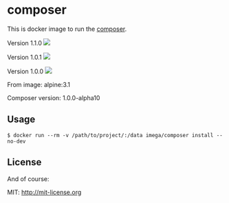 # composer
This is docker image to run the [composer](https://getcomposer.org).

Version 1.1.0 [![](https://badge.imagelayers.io/imega/composer:1.1.0.svg)](https://imagelayers.io/?images=imega/composer:1.1.0 'Get your own badge on imagelayers.io')

Version 1.0.1 [![](https://badge.imagelayers.io/imega/composer:1.0.1.svg)](https://imagelayers.io/?images=imega/composer:1.0.1 'Get your own badge on imagelayers.io')

Version 1.0.0 [![](https://badge.imagelayers.io/imega/composer:1.0.0.svg)](https://imagelayers.io/?images=imega/composer:1.0.0 'Get your own badge on imagelayers.io')

From image: alpine:3.1

Composer version: 1.0.0-alpha10

## Usage

```
$ docker run --rm -v /path/to/project/:/data imega/composer install --no-dev
```
## License

And of course:

MIT: http://mit-license.org
